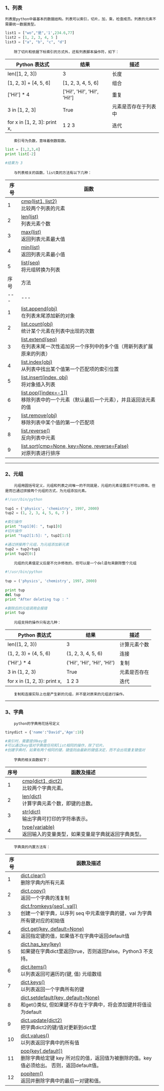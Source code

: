 ### 1、列表
	列表是python中最基本的数据结构。列表可以索引，切片，加，乘，检查成员。列表的元素不需要统一数据类型。

```python
list1 = ["wo","是",'1',234.6,77]
list2 = [1, 2, 3, 4, 5 ] 
list3 = ["a", "b", "c", "d"]
```

		除了切片和依据下标索引的方式外，还有列表脚本操作符，如下：

|Python 表达式|结果|描述|
|---|---|---|
|len([1, 2, 3])|3|长度|
|[1, 2, 3] + [4, 5, 6]|[1, 2, 3, 4, 5, 6]|组合|
|['Hi!'] * 4|['Hi!', 'Hi!', 'Hi!', 'Hi!']|重复|
|3 in [1, 2, 3]|True|元素是否存在于列表中|
|for x in [1, 2, 3]: print x,|1 2 3|迭代|

		索引号为负数，意味着倒数取数。

```python
list = [1,2,3,4]
print list[-2]

#结果为 3
```

		与列表相关的函数，list类的方法有以下几种：

|序号|函数|
|---|---|
|1|[cmp(list1, list2)](https://www.runoob.com/python/att-list-cmp.html)  <br>比较两个列表的元素|
|2|[len(list)](https://www.runoob.com/python/att-list-len.html)  <br>列表元素个数|
|3|[max(list)](https://www.runoob.com/python/att-list-max.html)  <br>返回列表元素最大值|
|4|[min(list)](https://www.runoob.com/python/att-list-min.html)  <br>返回列表元素最小值|
|5|[list(seq)](https://www.runoob.com/python/att-list-list.html)  <br>将元组转换为列表|
|序号|方法|
|---|---|
|1|[list.append(obj)](https://www.runoob.com/python/att-list-append.html)  <br>在列表末尾添加新的对象|
|2|[list.count(obj)](https://www.runoob.com/python/att-list-count.html)  <br>统计某个元素在列表中出现的次数|
|3|[list.extend(seq)](https://www.runoob.com/python/att-list-extend.html)  <br>在列表末尾一次性追加另一个序列中的多个值（用新列表扩展原来的列表）|
|4|[list.index(obj)](https://www.runoob.com/python/att-list-index.html)  <br>从列表中找出某个值第一个匹配项的索引位置|
|5|[list.insert(index, obj)](https://www.runoob.com/python/att-list-insert.html)  <br>将对象插入列表|
|6|[list.pop([index=-1])](https://www.runoob.com/python/att-list-pop.html)  <br>移除列表中的一个元素（默认最后一个元素），并且返回该元素的值|
|7|[list.remove(obj)](https://www.runoob.com/python/att-list-remove.html)  <br>移除列表中某个值的第一个匹配项|
|8|[list.reverse()](https://www.runoob.com/python/att-list-reverse.html)  <br>反向列表中元素|
|9|[list.sort(cmp=None, key=None, reverse=False)](https://www.runoob.com/python/att-list-sort.html)  <br>对原列表进行排序|

---

### 2、元组
		元组用圆括号定义，元组和列表之间唯一的不同就是，元组的元素设置后不可以修改。但是而已通过拼接两个元组的方式，为元组添加元素。


```python
#!/usr/bin/python
 
tup1 = ('physics', 'chemistry', 1997, 2000)
tup2 = (1, 2, 3, 4, 5, 6, 7 )

#索引操作
print "tup1[0]: ", tup1[0]
#切片操作
print "tup2[1:5]: ", tup2[1:5]

#通过拼接两个元组，为元组添加新元素
tup2 = tup2+tup1
print tup2[0:]
```

		元组的元素值定义后是不允许修改的，但可以是一个del语句来删除整个元组

```python
#!/usr/bin/python
 
tup = ('physics', 'chemistry', 1997, 2000)
 
print tup
del tup
print "After deleting tup : "

#删除后的元组调用会报错
print tup
```

		元组支持的操作只有这几种：
		
|Python 表达式|结果|描述|
|---|---|---|
|len((1, 2, 3))|3|计算元素个数|
|(1, 2, 3) + (4, 5, 6)|(1, 2, 3, 4, 5, 6)|连接|
|('Hi!',) * 4|('Hi!', 'Hi!', 'Hi!', 'Hi!')|复制|
|3 in (1, 2, 3)|True|元素是否存在|
|for x in (1, 2, 3): print x,|1 2 3|迭代|

		复制和连接实际上也是产生新的元组，并不是对原来的元组进行操作。

---
### 3、字典

		python的字典用花括号定义

```python
tinydict = {'name':"David",'Age':18}

#索引时，需要提供key值
#可以通过key值对字典做任何和list相同的操作，除了切片。
#创建字典时，如果有两个相同的键，键值则由最新的键值决定，而不会出现重复键值对
```

		字典的相关函数如下：

|序号|函数及描述|
|---|---|
|1|[cmp(dict1, dict2)](https://www.runoob.com/python/att-dictionary-cmp.html)  <br>比较两个字典元素。|
|2|[len(dict)](https://www.runoob.com/python/att-dictionary-len.html)  <br>计算字典元素个数，即键的总数。|
|3|[str(dict)](https://www.runoob.com/python/att-dictionary-str.html)  <br>输出字典可打印的字符串表示。|
|4|[type(variable)](https://www.runoob.com/python/att-dictionary-type.html)  <br>返回输入的变量类型，如果变量是字典就返回字典类型。|

		字典类的内置方法有：

|序号|函数及描述|
|---|---|
|1|[dict.clear()](https://www.runoob.com/python/att-dictionary-clear.html)  <br>删除字典内所有元素|
|2|[dict.copy()](https://www.runoob.com/python/att-dictionary-copy.html)  <br>返回一个字典的浅复制|
|3|[dict.fromkeys(seq[, val])](https://www.runoob.com/python/att-dictionary-fromkeys.html)  <br>创建一个新字典，以序列 seq 中元素做字典的键，val 为字典所有键对应的初始值|
|4|[dict.get(key, default=None)](https://www.runoob.com/python/att-dictionary-get.html)  <br>返回指定键的值，如果值不在字典中返回default值|
|5|[dict.has_key(key)](https://www.runoob.com/python/att-dictionary-has_key.html)  <br>如果键在字典dict里返回true，否则返回false。Python3 不支持。|
|6|[dict.items()](https://www.runoob.com/python/att-dictionary-items.html)  <br>以列表返回可遍历的(键, 值) 元组数组|
|7|[dict.keys()](https://www.runoob.com/python/att-dictionary-keys.html)  <br>以列表返回一个字典所有的键|
|8|[dict.setdefault(key, default=None)](https://www.runoob.com/python/att-dictionary-setdefault.html)  <br>和get()类似, 但如果键不存在于字典中，将会添加键并将值设为default|
|9|[dict.update(dict2)](https://www.runoob.com/python/att-dictionary-update.html)  <br>把字典dict2的键/值对更新到dict里|
|10|[dict.values()](https://www.runoob.com/python/att-dictionary-values.html)  <br>以列表返回字典中的所有值|
|11|[pop(key[,default])](https://www.runoob.com/python/python-att-dictionary-pop.html)  <br>删除字典给定键 key 所对应的值，返回值为被删除的值。key值必须给出。 否则，返回default值。|
|12|[popitem()](https://www.runoob.com/python/python-att-dictionary-popitem.html)  <br>返回并删除字典中的最后一对键和值。|

